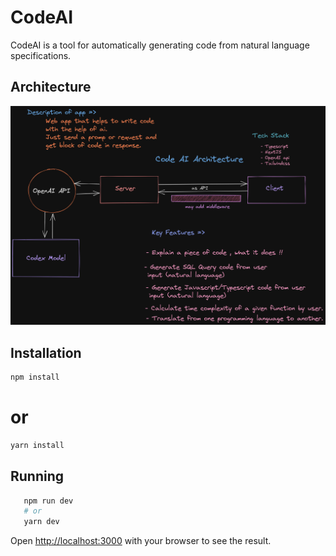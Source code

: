 # CodeAI

CodeAI is a tool for automatically generating code from natural language specifications. 

## Architecture
![Architecture image](./public/img/codeai.png)
## Installation


```bash
npm install
```
# or

```bash
yarn install
```
## Running
    
 ```bash 
    npm run dev
    # or
    yarn dev
```


Open [http://localhost:3000](http://localhost:3000) with your browser to see the result.
